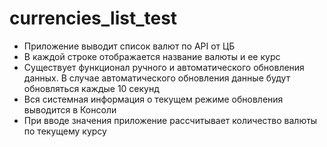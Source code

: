# currencies_list_test
- Приложение выводит список валют по API от ЦБ
- В каждой строке отображается название валюты и ее курс
- Существует функционал ручного и автоматического обновления данных.  В случае автоматического обновления данные будут обновляться каждые 10 секунд
- Вся системная информация о текущем режиме обновления выводится в Консоли
- При вводе значения приложение рассчитывает количество валюты по текущему курсу
